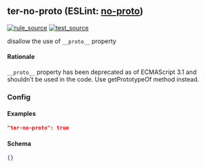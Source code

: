 <!-- Start:AutoDoc:: Modify `src/readme/rules.ts` and run `gulp readme` to update block -->
## ter-no-proto (ESLint: [no-proto](http://eslint.org/docs/rules/no-proto))
[![rule_source](https://img.shields.io/badge/%F0%9F%93%8F%20rule-source-green.svg)](https://github.com/buzinas/tslint-eslint-rules/blob/master/src/rules/terNoProtoRule.ts)
[![test_source](https://img.shields.io/badge/%F0%9F%93%98%20test-source-blue.svg)](https://github.com/buzinas/tslint-eslint-rules/blob/master/src/test/rules/terNoProtoRuleTests.ts)

disallow the use of `__proto__` property

#### Rationale
`__proto__` property has been deprecated as of ECMAScript 3.1 and shouldn’t be used in the code. Use getPrototypeOf method instead.
### Config

#### Examples

```json
"ter-no-proto": true
```
#### Schema

```json
{}
```
<!-- End:AutoDoc -->

